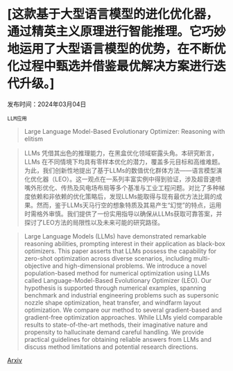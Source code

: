 # [这款基于大型语言模型的进化优化器，通过精英主义原理进行智能推理。它巧妙地运用了大型语言模型的优势，在不断优化过程中甄选并借鉴最优解决方案进行迭代升级。]

发布时间：2024年03月04日

`LLM应用`

> Large Language Model-Based Evolutionary Optimizer: Reasoning with elitism

> LLMs 凭借其出色的推理能力，在黑盒优化领域崭露头角。本研究断言，LLMs 在不同情境下均具有零样本优化的潜力，覆盖多元目标和高维难题。为此，我们创新性地提出了基于LLMs的数值优化群体方法——语言模型演化优化器（LEO）。这一观点在一系列丰富实例中得到验证，涉及超音速喷嘴外形优化、传热及风电场布局等多个基准与工业工程问题。对比了多种梯度依赖和非依赖的优化策略后，发现LLMs能取得与现有最优方法比肩的成果。然而，鉴于LLMs天马行空的想象特质及其易产生“幻觉”的特点，运用时需格外审慎。我们提供了一份实用指导以确保从LLMs获取可靠答案，并探讨了LEO方法的局限性以及未来可能的研究路径。

> Large Language Models (LLMs) have demonstrated remarkable reasoning abilities, prompting interest in their application as black-box optimizers. This paper asserts that LLMs possess the capability for zero-shot optimization across diverse scenarios, including multi-objective and high-dimensional problems. We introduce a novel population-based method for numerical optimization using LLMs called Language-Model-Based Evolutionary Optimizer (LEO). Our hypothesis is supported through numerical examples, spanning benchmark and industrial engineering problems such as supersonic nozzle shape optimization, heat transfer, and windfarm layout optimization. We compare our method to several gradient-based and gradient-free optimization approaches. While LLMs yield comparable results to state-of-the-art methods, their imaginative nature and propensity to hallucinate demand careful handling. We provide practical guidelines for obtaining reliable answers from LLMs and discuss method limitations and potential research directions.

[Arxiv](https://arxiv.org/abs/2403.02054)